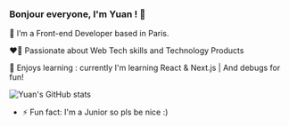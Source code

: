 ### Bonjour everyone, I'm Yuan ! 👋

🌱 I’m a Front-end Developer based in Paris.
 
❤️‍🔥 Passionate about Web Tech skills and Technology Products
   
👾 Enjoys learning : currently I'm learning React & Next.js | And debugs for fun!


 ![Yuan's GitHub stats](https://github-readme-stats.vercel.app/api?username=yuanliuddd&show_icons=true&theme=great-gatsby)


- ⚡ Fun fact: I'm a Junior so pls be nice :)

